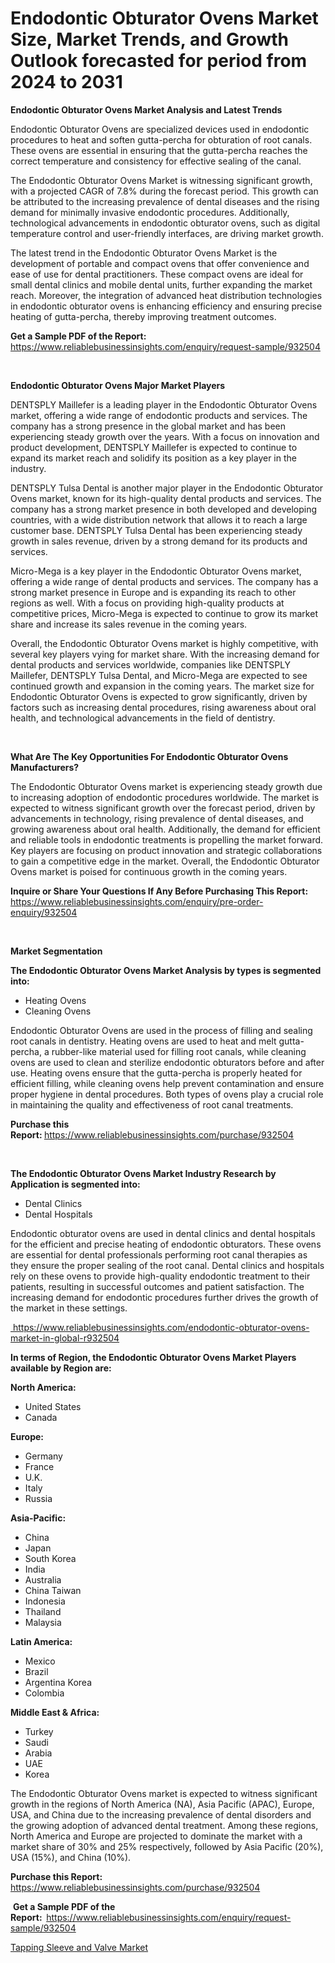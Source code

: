 <p><h1>Endodontic Obturator Ovens Market Size, Market Trends, and Growth Outlook forecasted for period from 2024 to 2031</h1></p><p><strong>Endodontic Obturator Ovens Market Analysis and Latest Trends</strong></p>
<p><p>Endodontic Obturator Ovens are specialized devices used in endodontic procedures to heat and soften gutta-percha for obturation of root canals. These ovens are essential in ensuring that the gutta-percha reaches the correct temperature and consistency for effective sealing of the canal.</p><p>The Endodontic Obturator Ovens Market is witnessing significant growth, with a projected CAGR of 7.8% during the forecast period. This growth can be attributed to the increasing prevalence of dental diseases and the rising demand for minimally invasive endodontic procedures. Additionally, technological advancements in endodontic obturator ovens, such as digital temperature control and user-friendly interfaces, are driving market growth.</p><p>The latest trend in the Endodontic Obturator Ovens Market is the development of portable and compact ovens that offer convenience and ease of use for dental practitioners. These compact ovens are ideal for small dental clinics and mobile dental units, further expanding the market reach. Moreover, the integration of advanced heat distribution technologies in endodontic obturator ovens is enhancing efficiency and ensuring precise heating of gutta-percha, thereby improving treatment outcomes.</p></p>
<p><strong>Get a Sample PDF of the Report:&nbsp;</strong> <a href="https://www.reliablebusinessinsights.com/enquiry/request-sample/932504">https://www.reliablebusinessinsights.com/enquiry/request-sample/932504</a></p>
<p>&nbsp;</p>
<p><strong>Endodontic Obturator Ovens Major Market Players</strong></p>
<p><p>DENTSPLY Maillefer is a leading player in the Endodontic Obturator Ovens market, offering a wide range of endodontic products and services. The company has a strong presence in the global market and has been experiencing steady growth over the years. With a focus on innovation and product development, DENTSPLY Maillefer is expected to continue to expand its market reach and solidify its position as a key player in the industry.</p><p>DENTSPLY Tulsa Dental is another major player in the Endodontic Obturator Ovens market, known for its high-quality dental products and services. The company has a strong market presence in both developed and developing countries, with a wide distribution network that allows it to reach a large customer base. DENTSPLY Tulsa Dental has been experiencing steady growth in sales revenue, driven by a strong demand for its products and services.</p><p>Micro-Mega is a key player in the Endodontic Obturator Ovens market, offering a wide range of dental products and services. The company has a strong market presence in Europe and is expanding its reach to other regions as well. With a focus on providing high-quality products at competitive prices, Micro-Mega is expected to continue to grow its market share and increase its sales revenue in the coming years.</p><p>Overall, the Endodontic Obturator Ovens market is highly competitive, with several key players vying for market share. With the increasing demand for dental products and services worldwide, companies like DENTSPLY Maillefer, DENTSPLY Tulsa Dental, and Micro-Mega are expected to see continued growth and expansion in the coming years. The market size for Endodontic Obturator Ovens is expected to grow significantly, driven by factors such as increasing dental procedures, rising awareness about oral health, and technological advancements in the field of dentistry.</p></p>
<p>&nbsp;</p>
<p><strong>What Are The Key Opportunities For Endodontic Obturator Ovens Manufacturers?</strong></p>
<p><p>The Endodontic Obturator Ovens market is experiencing steady growth due to increasing adoption of endodontic procedures worldwide. The market is expected to witness significant growth over the forecast period, driven by advancements in technology, rising prevalence of dental diseases, and growing awareness about oral health. Additionally, the demand for efficient and reliable tools in endodontic treatments is propelling the market forward. Key players are focusing on product innovation and strategic collaborations to gain a competitive edge in the market. Overall, the Endodontic Obturator Ovens market is poised for continuous growth in the coming years.</p></p>
<p><strong>Inquire or Share Your Questions If Any Before Purchasing This Report:</strong> <a href="https://www.reliablebusinessinsights.com/enquiry/pre-order-enquiry/932504">https://www.reliablebusinessinsights.com/enquiry/pre-order-enquiry/932504</a></p>
<p>&nbsp;</p>
<p><strong>Market Segmentation</strong></p>
<p><strong>The Endodontic Obturator Ovens Market Analysis by types is segmented into:</strong></p>
<p><ul><li>Heating Ovens</li><li>Cleaning Ovens</li></ul></p>
<p><p>Endodontic Obturator Ovens are used in the process of filling and sealing root canals in dentistry. Heating ovens are used to heat and melt gutta-percha, a rubber-like material used for filling root canals, while cleaning ovens are used to clean and sterilize endodontic obturators before and after use. Heating ovens ensure that the gutta-percha is properly heated for efficient filling, while cleaning ovens help prevent contamination and ensure proper hygiene in dental procedures. Both types of ovens play a crucial role in maintaining the quality and effectiveness of root canal treatments.</p></p>
<p><strong>Purchase this Report:&nbsp;</strong><a href="https://www.reliablebusinessinsights.com/purchase/932504">https://www.reliablebusinessinsights.com/purchase/932504</a></p>
<p>&nbsp;</p>
<p><strong>The Endodontic Obturator Ovens Market Industry Research by Application is segmented into:</strong></p>
<p><ul><li>Dental Clinics</li><li>Dental Hospitals</li></ul></p>
<p><p>Endodontic obturator ovens are used in dental clinics and dental hospitals for the efficient and precise heating of endodontic obturators. These ovens are essential for dental professionals performing root canal therapies as they ensure the proper sealing of the root canal. Dental clinics and hospitals rely on these ovens to provide high-quality endodontic treatment to their patients, resulting in successful outcomes and patient satisfaction. The increasing demand for endodontic procedures further drives the growth of the market in these settings.</p></p>
<p><a href="https://www.reliablebusinessinsights.com/endodontic-obturator-ovens-market-in-global-r932504">&nbsp;https://www.reliablebusinessinsights.com/endodontic-obturator-ovens-market-in-global-r932504</a></p>
<p><strong>In terms of Region, the Endodontic Obturator Ovens Market Players available by Region are:</strong></p>
<p>
    <p> <strong> North America: </strong>
        <ul>
            <li>United States</li>
            <li>Canada</li>
        </ul>
        </p> 
    <p> <strong> Europe: </strong>
        <ul>
            <li>Germany</li>
            <li>France</li>
            <li>U.K.</li>
            <li>Italy</li>
            <li>Russia</li>
        </ul>
        </p> 
    <p> <strong> Asia-Pacific: </strong>
        <ul>
            <li>China</li>
            <li>Japan</li>
            <li>South Korea</li>
            <li>India</li>
            <li>Australia</li>
            <li>China Taiwan</li>
            <li>Indonesia</li>
            <li>Thailand</li>
            <li>Malaysia</li>
        </ul>
        </p> 
    <p> <strong> Latin America: </strong>
        <ul>
            <li>Mexico</li>
            <li>Brazil</li>
            <li>Argentina Korea</li>
            <li>Colombia</li>
        </ul>
        </p> 
    <p> <strong> Middle East & Africa: </strong>
        <ul>
            <li>Turkey</li>
            <li>Saudi</li>
            <li>Arabia</li>
            <li>UAE</li>
            <li>Korea</li>
        </ul>
    </p>
    </p>
<p><p>The Endodontic Obturator Ovens market is expected to witness significant growth in the regions of North America (NA), Asia Pacific (APAC), Europe, USA, and China due to the increasing prevalence of dental disorders and the growing adoption of advanced dental treatment. Among these regions, North America and Europe are projected to dominate the market with a market share of 30% and 25% respectively, followed by Asia Pacific (20%), USA (15%), and China (10%).</p></p>
<p><strong>Purchase this Report: </strong><a href="https://www.reliablebusinessinsights.com/purchase/932504">https://www.reliablebusinessinsights.com/purchase/932504</a></p>
<p>&nbsp;<strong>Get a Sample PDF of the Report:&nbsp;&nbsp;</strong><a href="https://www.reliablebusinessinsights.com/enquiry/request-sample/932504">https://www.reliablebusinessinsights.com/enquiry/request-sample/932504</a></p>
<p><strong></strong></p>
<p><p><a href="https://medium.com/@gabrieluffman5656/tapping-sleeve-and-valve-market-size-growth-trends-statistics-forecasts-2024-2031-1a373e832ba0">Tapping Sleeve and Valve Market</a></p></p>